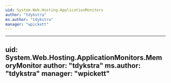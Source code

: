 ```yaml
---
uid: System.Web.Hosting.ApplicationMonitors
author: "tdykstra"
ms.author: "tdykstra"
manager: "wpickett"
---
```


---
uid: System.Web.Hosting.ApplicationMonitors.MemoryMonitor
author: "tdykstra"
ms.author: "tdykstra"
manager: "wpickett"
---

